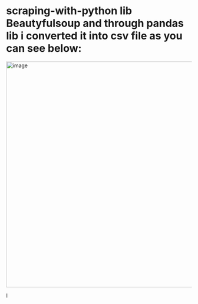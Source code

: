# scraping-with-python lib Beautyfulsoup and through pandas lib i converted it into csv file as you can see below:
<img width="804" height="613" alt="image" src="https://github.com/user-attachments/assets/411657ab-8867-4327-a294-d4d577bbb8c7" />

I 
